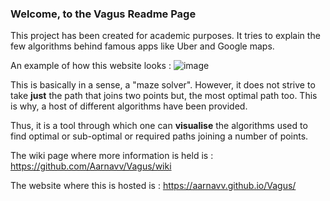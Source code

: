 ### Welcome, to the Vagus Readme Page
This project has been created for academic purposes. It tries to explain the few algorithms behind famous apps like Uber and Google maps. 

An example of how this website looks : 
![image](https://user-images.githubusercontent.com/85366995/179000167-8fc82c1d-2700-4ffa-b379-d66a3d75f754.png)


This is basically in a sense, a "maze solver". However, it does not strive to take **just** the path that joins two points but, the most optimal path too. This is why, a host of different algorithms have been provided. 

Thus, it is a tool through which one can **visualise** the algorithms used to find optimal or sub-optimal or required paths joining a number of points.

The wiki page where more information is held is : https://github.com/Aarnavv/Vagus/wiki

The website where this is hosted is : https://aarnavv.github.io/Vagus/
